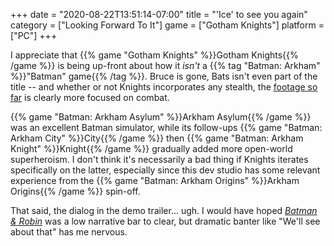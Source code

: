 +++
date = "2020-08-22T13:51:14-07:00"
title = "'Ice' to see you again"
category = ["Looking Forward To It"]
game = ["Gotham Knights"]
platform = ["PC"]
+++

I appreciate that {{% game "Gotham Knights" %}}Gotham Knights{{% /game %}} is being up-front about how it <i>isn't</i> a {{% tag "Batman: Arkham" %}}"Batman" game{{% /tag %}}.  Bruce is gone, Bats isn't even part of the title -- and whether or not Knights incorporates any stealth, the <a href="https://www.youtube.com/watch?v=hJjRRErYdO4">footage so far</a> is clearly more focused on combat.

{{% game "Batman: Arkham Asylum" %}}Arkham Asylum{{% /game %}} was an excellent Batman simulator, while its follow-ups {{% game "Batman: Arkham City" %}}City{{% /game %}} then {{% game "Batman: Arkham Knight" %}}Knight{{% /game %}} gradually added more open-world superheroism.  I don't think it's necessarily a bad thing if Knights iterates specifically on the latter, especially since this dev studio has some relevant experience from the {{% game "Batman: Arkham Origins" %}}Arkham Origins{{% /game %}} spin-off.

That said, the dialog in the demo trailer... ugh.  I would have hoped <i><a href="https://www.imdb.com/title/tt0118688/">Batman & Robin</a></i> was a low narrative bar to clear, but dramatic banter like "We'll see about that" has me nervous.
